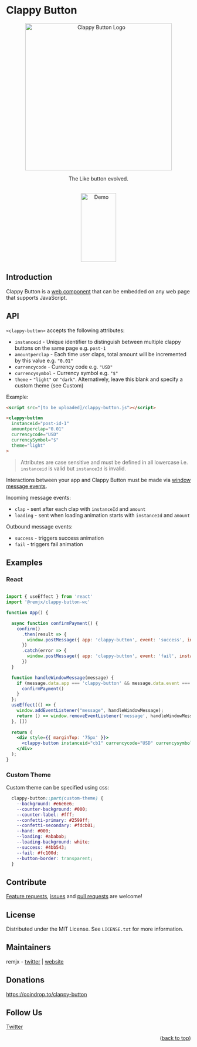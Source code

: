 # Clappy Button
<a name="readme-top"></a>

<div align="center">
  <img src="https://clappy-button-web-component.s3.amazonaws.com/github-readme-images/logo-1189px-322px-v1.png" alt="Clappy Button Logo" width="400"></img>
  <p align="center">
    The Like button evolved.
  </p>
  <br />
  <img src="https://clappy-button-web-component.s3.amazonaws.com/github-readme-images/light-mode-1-x-10-cent-demo.gif" alt="Demo" width="96" height="187"></img>
  <!-- <br /> -->
  <!-- <a href="https://github.com/github_username/repo_name">🔗 Interactive Demo</a> -->
</div>

## Introduction

Clappy Button is a [web component](https://developer.mozilla.org/en-US/docs/Web/Web_Components) that can be embedded on any web page that supports JavaScript.

## API

`<clappy-button>` accepts the following attributes:

- `instanceid` - Unique identifier to distinguish between multiple clappy buttons on the same page e.g. `post-1`
- `amountperclap` - Each time user claps, total amount will be incremented by this value e.g. `"0.01"`
- `currencycode` - Currency code e.g. `"USD"`
- `currencysymbol` - Currency symbol e.g. `"$"`
- `theme` - `"light"` or `"dark"`. Alternatively, leave this blank and specify a custom theme (see Custom)

Example:

```html
<script src="[to be uploaded]/clappy-button.js"></script>

<clappy-button
  instanceid="post-id-1"
  amountperclap="0.01"
  currencycode="USD"
  currencySymbol="$"
  theme="light"
>
```

> Attributes are case sensitive and must be defined in all lowercase i.e. `instanceid` is valid but `instanceId` is invalid.

Interactions between your app and Clappy Button must be made via [window message events](https://developer.mozilla.org/en-US/docs/Web/API/Window/message_event).

Incoming message events:
  - `clap` - sent after each clap with `instanceId` and `amount`
  - `loading` - sent when loading animation starts with `instanceId` and `amount`

Outbound message events:
  - `success` - triggers success animation
  - `fail` - triggers fail animation

## Examples

### React

```jsx

import { useEffect } from 'react'
import '@remjx/clappy-button-wc'

function App() {

  async function confirmPayment() {
    confirm()
      .then(result => {
        window.postMessage({ app: 'clappy-button', event: 'success', instanceId: 'cb1' })
      })
      .catch(error => {
        window.postMessage({ app: 'clappy-button', event: 'fail', instanceId: 'cb1' })
      })
  }

  function handleWindowMessage(message) {
    if (message.data.app === 'clappy-button' && message.data.event === 'loading' && message.data.instanceId === 'cb1') {
      confirmPayment()
    }
  };
  useEffect(() => {
    window.addEventListener("message", handleWindowMessage);
    return () => window.removeEventListener('message', handleWindowMessage);
  }, [])
  
  return (
    <div style={{ marginTop: '75px' }}>
      <clappy-button instanceid="cb1" currencycode="USD" currencysymbol="$" amountperclap="0.01" theme="light"></clappy-button>
    </div>
  );
}

```

### Custom Theme

Custom theme can be specified using css:

```css
  clappy-button::part(custom-theme) {
    --background: #e6e6e6;
    --counter-background: #000;
    --counter-label: #fff;
    --confetti-primary: #2599ff;
    --confetti-secondary: #fdcb01;
    --hand: #000;
    --loading: #ababab;
    --loading-background: white;
    --success: #4bb543;
    --fail: #fc100d;
    --button-border: transparent;
  }
```

## Contribute

[Feature requests](https://github.com/remjx/clappy-button-web-component/issues/new), [issues](https://github.com/remjx/clappy-button-web-component/issues) and [pull requests](https://github.com/remjx/clappy-button-web-component/pulls) are welcome!


## License

Distributed under the MIT License. See `LICENSE.txt` for more information.

## Maintainers

remjx - [twitter](https://twitter.com/remjxd) | [website](https://remjx.com)


## Donations

https://coindrop.to/clappy-button

## Follow Us

[Twitter](https://twitter.com/clappybutton)

<p align="right">(<a href="#readme-top">back to top</a>)</p>